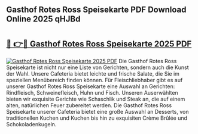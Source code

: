 ## Gasthof Rotes Ross Speisekarte PDF Download Online 2025 qHJBd

# <h2><a href="http://gca70n0.nevu.top/?p=Gasthof+Rotes+Ross+Speisekarte">🔗 👉🔴 Gasthof Rotes Ross Speisekarte 2025 PDF</a></h2>

[![Gasthof Rotes Ross Speisekarte 2025 PDF](https://i.imgur.com/dBaPXMq.png)](http://gca70n0.nevu.top/?p=Gasthof+Rotes+Ross+Speisekarte)
Die Gasthof Rotes Ross Speisekarte ist nicht nur eine Liste von Gerichten, sondern auch die Kunst der Wahl. Unsere Cafeteria bietet leichte und frische Salate, die Sie im speziellen Menübereich finden können. Für Fleischliebhaber gibt es auf unserer Gasthof Rotes Ross Speisekarte eine Auswahl an Gerichten: Rindfleisch, Schweinefleisch, Huhn und Fisch. Unseren Auserwählten bieten wir exquisite Gerichte wie Schaschlik und Steak an, die auf einem alten, natürlichen Feuer zubereitet werden. Die Gasthof Rotes Ross Speisekarte unserer Cafeteria bietet eine große Auswahl an Desserts, von traditionellen Kuchen und Kuchen bis hin zu exquisiten Crème Brûlée und Schokoladenkugeln.
